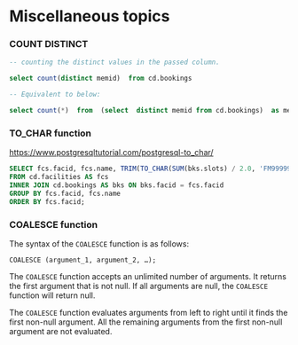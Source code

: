 # Miscellaneous topics 

### COUNT DISTINCT

```sql
-- counting the distinct values in the passed column.

select count(distinct memid)  from cd.bookings 

-- Equivalent to below:

select count(*)  from  (select  distinct memid from cd.bookings)  as mems
```

### TO_CHAR function

https://www.postgresqltutorial.com/postgresql-to_char/

```sql
SELECT fcs.facid, fcs.name, TRIM(TO_CHAR(SUM(bks.slots) / 2.0, 'FM9999999D00')) AS "Total Hours"
FROM cd.facilities AS fcs 
INNER JOIN cd.bookings AS bks ON bks.facid = fcs.facid 
GROUP BY fcs.facid, fcs.name
ORDER BY fcs.facid;
```

### COALESCE function 

The syntax of the `COALESCE` function is as follows:

`COALESCE (argument_1, argument_2, …);`


The `COALESCE` function accepts an unlimited number of arguments. It returns the first argument that is not null. If all arguments are null, the `COALESCE` function will return null.

The `COALESCE` function evaluates arguments from left to right until it finds the first non-null argument. All the remaining arguments from the first non-null argument are not evaluated.
